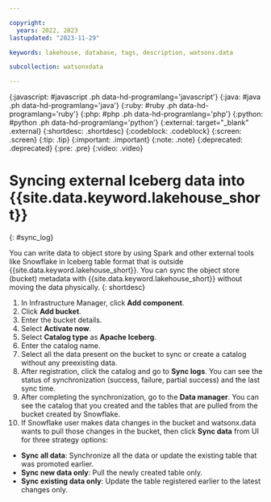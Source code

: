 ```yaml
---

copyright:
  years: 2022, 2023
lastupdated: "2023-11-29"

keywords: lakehouse, database, tags, description, watsonx.data

subcollection: watsonxdata

---
```


{:javascript: #javascript .ph data-hd-programlang='javascript'}
{:java: #java .ph data-hd-programlang='java'}
{:ruby: #ruby .ph data-hd-programlang='ruby'}
{:php: #php .ph data-hd-programlang='php'}
{:python: #python .ph data-hd-programlang='python'}
{:external: target="_blank" .external}
{:shortdesc: .shortdesc}
{:codeblock: .codeblock}
{:screen: .screen}
{:tip: .tip}
{:important: .important}
{:note: .note}
{:deprecated: .deprecated}
{:pre: .pre}
{:video: .video}

# Syncing external Iceberg data into {{site.data.keyword.lakehouse_short}}
{: #sync_log}

You can write data to object store by using Spark and other external tools like Snowflake in Iceberg table format that is outside {{site.data.keyword.lakehouse_short}}. You can sync the object store (bucket) metadata with {{site.data.keyword.lakehouse_short}} without moving the data physically.
{: shortdesc}


1. In Infrastructure Manager, click **Add component**.
2. Click **Add bucket**.
3. Enter the bucket details.
3. Select **Activate now**.
4. Select **Catalog type** as **Apache Iceberg**.
5. Enter the catalog name.
6. Select all the data present on the bucket to sync or create a catalog without any preexisting data.
7. After registration, click the catalog and go to **Sync logs**. You can see the status of synchronization (success, failure, partial success) and the last sync time.
8. After completing the synchronization, go to the **Data manager**. You can see the catalog that you created and the tables that are pulled from the bucket created by Snowflake.
9. If Snowflake user makes data changes in the bucket and watsonx.data wants to pull those changes in the bucket, then click **Sync data** from UI for three strategy options:
* **Sync all data**: Synchronize all the data or update the existing table that was promoted earlier.
* **Sync new data only**: Pull the newly created table only.
* **Sync existing data only**: Update the table registered earlier to the latest changes only.
